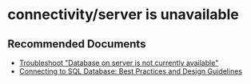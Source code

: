 <properties
	pageTitle="connectivity/server is unavailable"
	description="connectivity/server is unavailable"
	service="microsoft.sql"
	resource="servers"
	authors="rohitnayakmsft"
	authoralias="rohitna"
	displayOrder=""
	selfHelpType="generic"
	supportTopicIds="31980434,32594730"
	resourceTags=""
	productPesIds="13491,16259"
	cloudEnvironments="public"
/>

# connectivity/server is unavailable

## **Recommended Documents**

* [Troubleshoot "Database <x> on server <y> is not currently available"](https://azure.microsoft.com/documentation/articles/sql-database-troubleshoot-connection/)<br>
* [Connecting to SQL Database: Best Practices and Design Guidelines](https://azure.microsoft.com/documentation/articles/sql-database-connect-central-recommendations)
